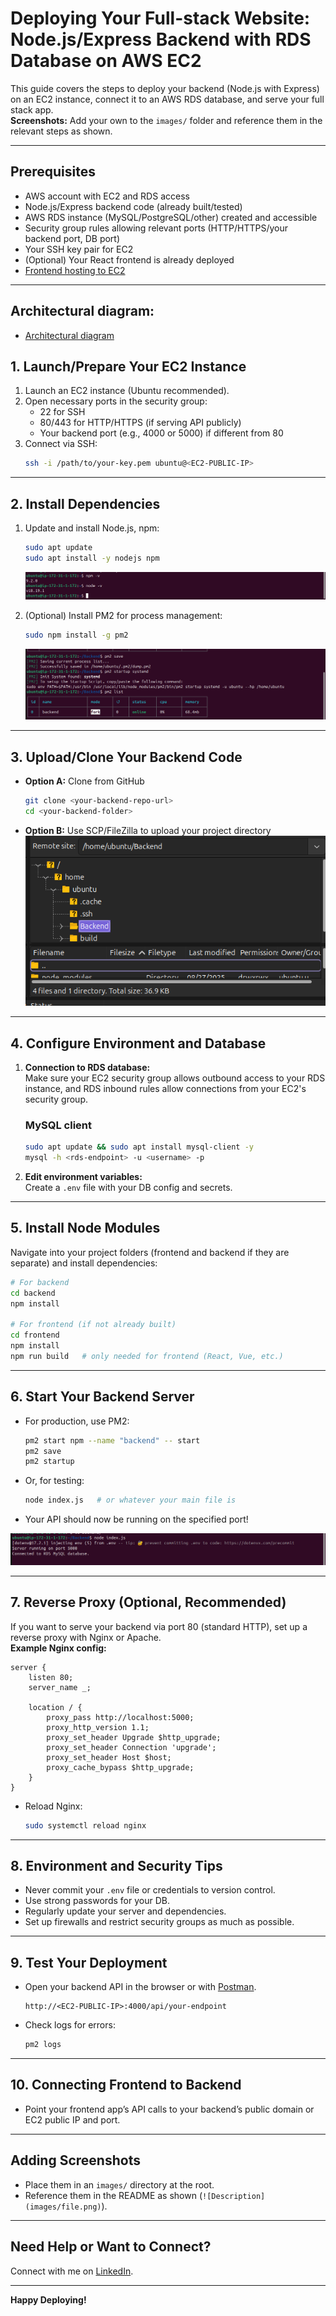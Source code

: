 # Deploying Your Full-stack Website: Node.js/Express Backend with RDS Database on AWS EC2

This guide covers the steps to deploy your backend (Node.js with Express) on an EC2 instance, connect it to an AWS RDS database, and serve your full stack app.  
**Screenshots:** Add your own to the `images/` folder and reference them in the relevant steps as shown.

---

## Prerequisites

- AWS account with EC2 and RDS access
- Node.js/Express backend code (already built/tested)
- AWS RDS instance (MySQL/PostgreSQL/other) created and accessible
- Security group rules allowing relevant ports (HTTP/HTTPS/your backend port, DB port)
- Your SSH key pair for EC2
- (Optional) Your React frontend is already deployed
- [Frontend hosting to EC2](../ec2-frontend-hosting/readme.md)

---
## Architectural diagram:
- [Architectural diagram](./images/architectural%20diagram.png)
## 1. Launch/Prepare Your EC2 Instance

1. Launch an EC2 instance (Ubuntu recommended).
2. Open necessary ports in the security group:
    - 22 for SSH
    - 80/443 for HTTP/HTTPS (if serving API publicly)
    - Your backend port (e.g., 4000 or 5000) if different from 80
3. Connect via SSH:
    ```bash
    ssh -i /path/to/your-key.pem ubuntu@<EC2-PUBLIC-IP>
    ```

---

## 2. Install Dependencies

1. Update and install Node.js, npm:
    ```bash
    sudo apt update
    sudo apt install -y nodejs npm 
    ```
    ![Install Node and npm](./images/installation.png)

2. (Optional) Install PM2 for process management:
    ```bash
    sudo npm install -g pm2
    ```
    ![pm2 setup](./images/pm2-install.png)

---

## 3. Upload/Clone Your Backend Code

- **Option A:** Clone from GitHub
    ```bash
    git clone <your-backend-repo-url>
    cd <your-backend-folder>
    ```
- **Option B:** Use SCP/FileZilla to upload your project directory  
    ![Transfer through FileZilla](./images/folder-transfer.png)

---

## 4. Configure Environment and Database

1. **Connection to RDS database:**  
   Make sure your EC2 security group allows outbound access to your RDS instance, and RDS inbound rules allow connections from your EC2's security group.
   
   ### MySQL client
   ```bash
   sudo apt update && sudo apt install mysql-client -y
   mysql -h <rds-endpoint> -u <username> -p
   ```

2. **Edit environment variables:**  
   Create a `.env` file with your DB config and secrets.

---

## 5. Install Node Modules

Navigate into your project folders (frontend and backend if they are separate) and install dependencies:

```bash
# For backend
cd backend
npm install

# For frontend (if not already built)
cd frontend
npm install
npm run build   # only needed for frontend (React, Vue, etc.)
```

---

## 6. Start Your Backend Server

- For production, use PM2:
    ```bash
    pm2 start npm --name "backend" -- start
    pm2 save
    pm2 startup
    ```
- Or, for testing:
    ```bash
    node index.js   # or whatever your main file is
    ```
- Your API should now be running on the specified port!

![Backend Running](./images/backend-connection.png)

---

## 7. Reverse Proxy (Optional, Recommended)

If you want to serve your backend via port 80 (standard HTTP), set up a reverse proxy with Nginx or Apache.  
**Example Nginx config:**
```nginx
server {
    listen 80;
    server_name _;

    location / {
        proxy_pass http://localhost:5000;
        proxy_http_version 1.1;
        proxy_set_header Upgrade $http_upgrade;
        proxy_set_header Connection 'upgrade';
        proxy_set_header Host $host;
        proxy_cache_bypass $http_upgrade;
    }
}
```
- Reload Nginx:
    ```bash
    sudo systemctl reload nginx
    ```

---

## 8. Environment and Security Tips

- Never commit your `.env` file or credentials to version control.
- Use strong passwords for your DB.
- Regularly update your server and dependencies.
- Set up firewalls and restrict security groups as much as possible.

---

## 9. Test Your Deployment

- Open your backend API in the browser or with [Postman](https://www.postman.com/).
    ```
    http://<EC2-PUBLIC-IP>:4000/api/your-endpoint
    ```
- Check logs for errors:
    ```bash
    pm2 logs
    ```

---

## 10. Connecting Frontend to Backend

- Point your frontend app’s API calls to your backend’s public domain or EC2 public IP and port.

---

## Adding Screenshots

- Place them in an `images/` directory at the root.
- Reference them in the README as shown (`![Description](images/file.png)`).

---

## Need Help or Want to Connect?

Connect with me on [LinkedIn](https://www.linkedin.com/in/zahida-parveen-73a446347/).

---

**Happy Deploying!**